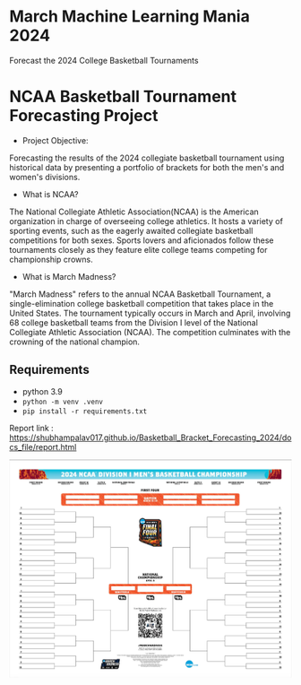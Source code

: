 # March Machine Learning Mania 2024
Forecast the 2024 College Basketball Tournaments

# NCAA Basketball Tournament Forecasting Project

* Project Objective:

Forecasting the results of the 2024 collegiate basketball tournament using historical data by presenting a portfolio of brackets for both the men's and women's divisions.

 * What is NCAA?

The National Collegiate Athletic Association(NCAA) is the American organization in charge of overseeing college athletics. It hosts a variety of sporting events, such as the eagerly awaited collegiate basketball competitions for both sexes. Sports lovers and aficionados follow these tournaments closely as they feature elite college teams competing for championship crowns.

* What is March Madness?

"March Madness" refers to the annual NCAA Basketball Tournament, a single-elimination college basketball competition that takes place in the United States. The tournament typically occurs in March and April, involving 68 college basketball teams from the Division I level of the National Collegiate Athletic Association (NCAA). The competition culminates with the crowning of the national champion.

## Requirements

- python 3.9
- `python -m venv .venv`
- `pip install -r requirements.txt`

Report link : https://shubhampalav017.github.io/Basketball_Bracket_Forecasting_2024/docs_file/report.html

![alt text](NCCA.jpg)